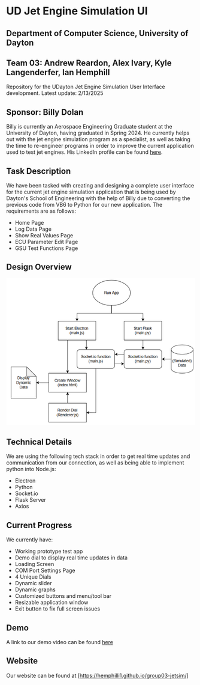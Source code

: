 # UD Jet Engine Simulation UI #
## Department of Computer Science, University of Dayton
## Team 03: Andrew Reardon, Alex Ivary, Kyle Langenderfer, Ian Hemphill ##

Repository for the UDayton Jet Engine Simulation User Interface development. 
Latest update: 2/13/2025

## Sponsor: Billy Dolan ##

Billy is currently an Aerospace Engineering Graduate student at the University of Dayton, having graduated in Spring 2024. He currently helps out with the jet engine simulation program as a specialist, as well as taking the time to re-engineer programs in order to improve the current application used to test jet engines. His LinkedIn profile can be found [here](https://www.linkedin.com/in/billy1dolan).

## Task Description ##

We have been tasked with creating and designing a complete user interface for the current jet engine simulation application that is being used by Dayton's School of Engineering with the help of Billy due to converting the previous code from VB6 to Python for our new application. The requirements are as follows:
* Home Page
* Log Data Page
* Show Real Values Page
* ECU Parameter Edit Page
* GSU Test Functions Page

## Design Overview ##

![](image.png)

## Technical Details ##

We are using the following tech stack in order to get real time updates and communication from our connection, as well as being able to implement python into Node.js:
* Electron
* Python
* Socket.io
* Flask Server
* Axios

## Current Progress ##

We currently have: 
* Working prototype test app
* Demo dial to display real time updates in data
* Loading Screen
* COM Port Settings Page
* 4 Unique Dials
* Dynamic slider
* Dynamic graphs
* Customized buttons and menu/tool bar
* Resizable application window
* Exit button to fix full screen issues

## Demo

A link to our demo video can be found [here](https://udayton.zoom.us/rec/share/WPXGRFI82T_iislkcQN2vsJU2b3CUD3qsgw-891RbAr2nZMx18z4CXUpfOnmDf_w.fDCX5Y2nyo6igBmA?startTime=1741896008000)

## Website

Our website can be found at [https://hemphilli1.github.io/group03-jetsim/]

